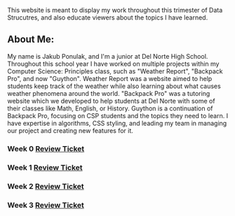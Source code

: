 This website is meant to display my work throughout this trimester of Data Strucutres, and also educate viewers about the topics I have learned.

## About Me:
My name is Jakub Ponulak, and I'm a junior at Del Norte High School. Throughout this school year I have worked on multiple projects within my Computer Science: Principles class, such as "Weather Report", "Backpack Pro", and now "Guython". Weather Report was a website aimed to help students keep track of the weather while also learning about what causes weather phenomena around the world. "Backpack Pro" was a tutoring website which we developed to help students at Del Norte with some of their classes like Math, English, or History. Guython is a continuation of Backpack Pro, focusing on CSP students and the topics they need to learn. I have expertise in algorithms, CSS styling, and leading my team in managing our project and creating new features for it.

### Week 0 [Review Ticket](https://github.com/AkhilNandhakumar/Guython/issues/7)

### Week 1 [Review Ticket](https://github.com/AkhilNandhakumar/Guython/issues/13)

### Week 2 [Review Ticket](https://github.com/AkhilNandhakumar/Guython/issues/20)

### Week 3 [Review Ticket](https://github.com/AkhilNandhakumar/Guython/issues/24)

